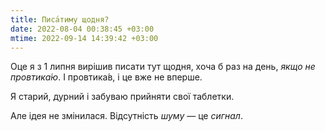 ```yaml
---
title: Писа́тиму щодня?
date: 2022-08-04 00:38:45 +03:00
mtime: 2022-09-14 14:39:42 +03:00
---
```


Оце я з 1 липня вирішив писати тут щодня, хоча б раз на день, _якщо не провтика́ю_. І провтика́в, і це вже не вперше.

Я старий, дурний і забуваю прийняти свої таблетки.

Але ідея не змінилася. Відсутність _шуму_ — це _сигнал_.
